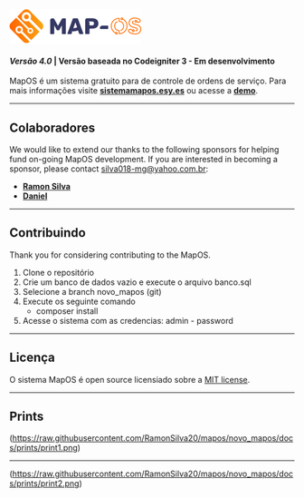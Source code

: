 ![MapOS](https://raw.githubusercontent.com/RamonSilva20/mapos/master/assets/img/logo.png)

#### _Versão 4.0_ | Versão baseada no Codeigniter 3 - **Em desenvolvimento**

MapOS é um sistema gratuito para de controle de ordens de serviço. 
Para mais informações visite __[sistemamapos.esy.es](https://www.sistemamapos.esy.es)__ 
ou acesse a __[demo](https://www.sistemamapos.esy.es/mapos)__.  

___
## Colaboradores

We would like to extend our thanks to the following sponsors for helping fund on-going MapOS development. If you are interested in becoming a sponsor, please contact silva018-mg@yahoo.com.br:

- **[Ramon Silva](https://github.com/ramonsilva20)**
- **[Daniel](https://github.com/drelldeveloper)**

___
## Contribuindo

Thank you for considering contributing to the MapOS.

1. Clone o repositório
2. Crie um banco de dados vazio e execute o arquivo banco.sql
3. Selecione a branch novo_mapos (git)
4. Execute os seguinte comando
   * composer install
5. Acesse o sistema com as credencias: admin - password

___
## Licença

O sistema MapOS é open source licensiado sobre a [MIT license](http://opensource.org/licenses/MIT).


___
## Prints

(https://raw.githubusercontent.com/RamonSilva20/mapos/novo_mapos/docs/prints/print1.png)
___

(https://raw.githubusercontent.com/RamonSilva20/mapos/novo_mapos/docs/prints/print2.png)